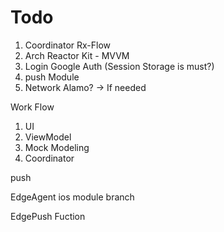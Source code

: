 #  Todo

1. Coordinator
    Rx-Flow
2. Arch
    Reactor Kit - MVVM
3. Login
    Google Auth (Session Storage is must?)
4. push
    Module
5. Network
    Alamo? -> If needed



Work Flow
1. UI
2. ViewModel
3. Mock Modeling
4. Coordinator



push

EdgeAgent ios
module branch

EdgePush Fuction

